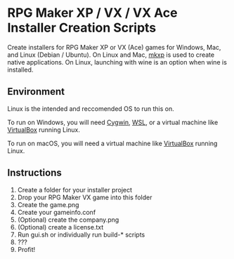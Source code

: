 # RPG Maker XP / VX / VX Ace Installer Creation Scripts
Create installers for RPG Maker XP or VX (Ace) games for Windows, Mac, and Linux (Debian / Ubuntu).
On Linux and Mac, [mkxp](https://github.com/Ancurio/mkxp) is used to create native applications. On Linux, launching with wine is an option when wine is installed.

## Environment
Linux is the intended and reccomended OS to run this on.

To run on Windows, you will need [Cygwin](https://www.cygwin.com/), [WSL](https://msdn.microsoft.com/commandline/wsl/about), or a virtual machine like [VirtualBox](https://www.virtualbox.org) running Linux.

To run on macOS, you will need a virtual machine like [VirtualBox](https://www.virtualbox.org) running Linux.

## Instructions
  1. Create a folder for your installer project
  2. Drop your RPG Maker VX game into this folder
  3. Create the game.png
  4. Create your gameinfo.conf
  5. (Optional) create the company.png
  6. (Optional) create a license.txt
  7. Run gui.sh or individually run build-* scripts
  8. ???
  9. Profit!

